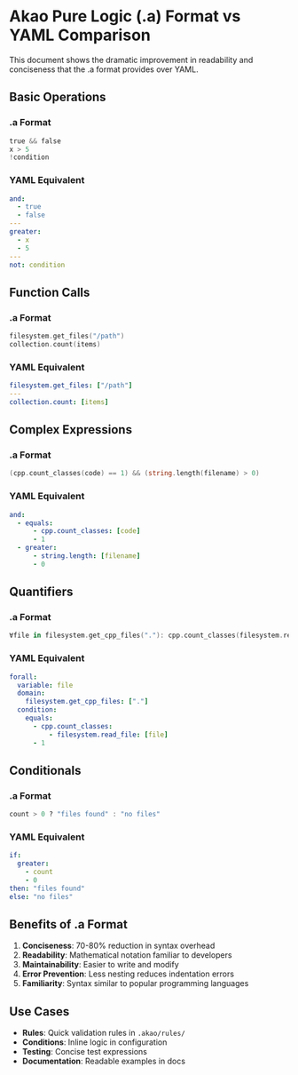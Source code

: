 # Akao Pure Logic (.a) Format vs YAML Comparison

This document shows the dramatic improvement in readability and conciseness that the .a format provides over YAML.

## Basic Operations

### .a Format
```a
true && false
x > 5
!condition
```

### YAML Equivalent
```yaml
and:
  - true
  - false
---
greater:
  - x
  - 5
---
not: condition
```

## Function Calls

### .a Format
```a
filesystem.get_files("/path")
collection.count(items)
```

### YAML Equivalent
```yaml
filesystem.get_files: ["/path"]
---
collection.count: [items]
```

## Complex Expressions

### .a Format
```a
(cpp.count_classes(code) == 1) && (string.length(filename) > 0)
```

### YAML Equivalent
```yaml
and:
  - equals:
      - cpp.count_classes: [code]
      - 1
  - greater:
      - string.length: [filename]
      - 0
```

## Quantifiers

### .a Format
```a
∀file in filesystem.get_cpp_files("."): cpp.count_classes(filesystem.read_file(file)) == 1
```

### YAML Equivalent
```yaml
forall:
  variable: file
  domain:
    filesystem.get_cpp_files: ["."]
  condition:
    equals:
      - cpp.count_classes:
          - filesystem.read_file: [file]
      - 1
```

## Conditionals

### .a Format
```a
count > 0 ? "files found" : "no files"
```

### YAML Equivalent
```yaml
if:
  greater:
    - count
    - 0
then: "files found"
else: "no files"
```

## Benefits of .a Format

1. **Conciseness**: 70-80% reduction in syntax overhead
2. **Readability**: Mathematical notation familiar to developers
3. **Maintainability**: Easier to write and modify
4. **Error Prevention**: Less nesting reduces indentation errors
5. **Familiarity**: Syntax similar to popular programming languages

## Use Cases

- **Rules**: Quick validation rules in `.akao/rules/`
- **Conditions**: Inline logic in configuration
- **Testing**: Concise test expressions
- **Documentation**: Readable examples in docs